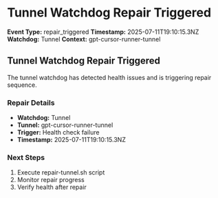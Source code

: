 # Tunnel Watchdog Repair Triggered

**Event Type:** repair_triggered
**Timestamp:** 2025-07-11T19:10:15.3NZ
**Watchdog:** Tunnel
**Context:** gpt-cursor-runner-tunnel


## Tunnel Watchdog Repair Triggered

The tunnel watchdog has detected health issues and is triggering repair sequence.

### Repair Details
- **Watchdog:** Tunnel
- **Tunnel:** gpt-cursor-runner-tunnel
- **Trigger:** Health check failure
- **Timestamp:** 2025-07-11T19:10:15.3NZ

### Next Steps
1. Execute repair-tunnel.sh script
2. Monitor repair progress
3. Verify health after repair


